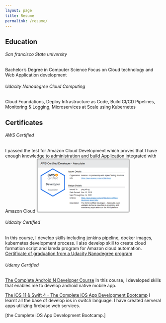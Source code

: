 ```yaml
---
layout: page
title: Resume
permalink: /resume/
---
```

## Education

###### San francisco State university
Bachelor’s Degree in Computer Science
Focus on Cloud technology and Web Application development

###### Udacity Nanodegree Cloud Computing
Cloud Foundations, Deploy Infrastructure as Code, Build CI/CD Pipelines, Monitoring & Logging, Microservices at Scale using Kubernetes

## Certificates

###### AWS Certified
I passed the test for Amazon Cloud Development which proves that I have enough knowledge to administration and build Application integrated with Amazon Cloud
![AWS Developer Associate](/assets/img/AWS-Certified-Developer-small.png)

###### Udacity Certified
In this course, I develop skills including jenkins pipeline, docker images, kubernetes development process. I also develop skill to create cloud formation script and lamda program for Amazon cloud automation.
[Certificate of graduation from a Udacity Nanodegree program](https://graduation.udacity.com/confirm/CKHPCYDZ)

###### Udemy Certified
[The Complete Android N Developer Course](https://www.udemy.com/certificate/UC-79e47552-daad-4d15-a261-55c3871fdbcf/)
In this course, I developed skills that enables me to develop android native mobile app.

[The iOS 11 & Swift 4 - The Complete iOS App Development Bootcamp](https://www.udemy.com/certificate/UC-b4f88536-267c-4837-96fc-1d901a4c6b25/)
I learnt all the base of develop ios in switch language. I have created serveral apps utilizing firebase web services.

[the Complete iOS App Development Bootcamp.]




    